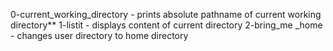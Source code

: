 0-current_working_directory - prints absolute pathname of current working directory**
1-listit - displays content of current directory
2-bring_me _home - changes user directory to home directory